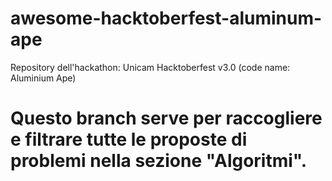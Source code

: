 # awesome-hacktoberfest-aluminum-ape
Repository dell'hackathon: Unicam Hacktoberfest v3.0 (code name: Aluminium Ape)

# Questo branch serve per raccogliere e filtrare tutte le proposte di problemi nella sezione "Algoritmi".
